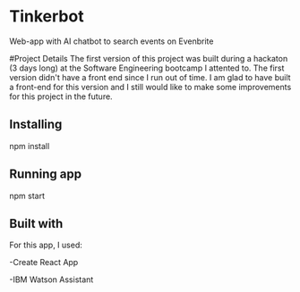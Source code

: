 # Tinkerbot
Web-app with AI chatbot to search events on Evenbrite

#Project Details
The first version of this project was built during a hackaton  (3 days long) at the Software Engineering bootcamp I attented to. The first version didn't have a front end since I run out of time. I am glad to have built a front-end for this version and I still would like to make some improvements for this project in the future.

## Installing

npm install

## Running app

npm start

## Built with
For this app, I used:

-Create React App

-IBM Watson Assistant
